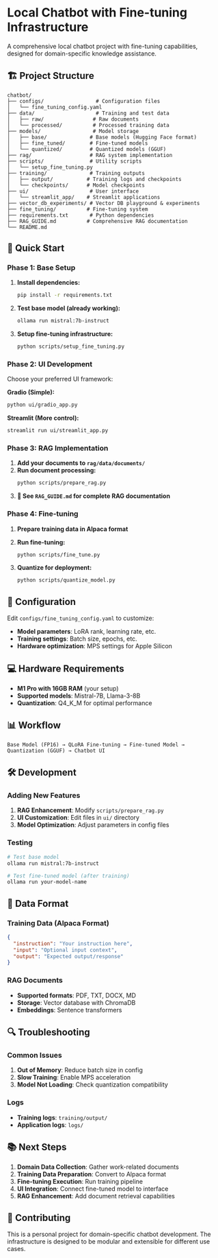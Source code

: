 # Local Chatbot with Fine-tuning Infrastructure

A comprehensive local chatbot project with fine-tuning capabilities, designed for domain-specific knowledge assistance.

## 🏗️ Project Structure

```
chatbot/
├── configs/                 # Configuration files
│   └── fine_tuning_config.yaml
├── data/                    # Training and test data
│   ├── raw/                # Raw documents
│   └── processed/          # Processed training data
├── models/                 # Model storage
│   ├── base/              # Base models (Hugging Face format)
│   ├── fine_tuned/        # Fine-tuned models
│   └── quantized/         # Quantized models (GGUF)
├── rag/                   # RAG system implementation
├── scripts/               # Utility scripts
│   └── setup_fine_tuning.py
├── training/              # Training outputs
│   ├── output/           # Training logs and checkpoints
│   └── checkpoints/      # Model checkpoints
├── ui/                    # User interface
│   └── streamlit_app/    # Streamlit applications
├── vector_db_experiments/ # Vector DB playground & experiments
├── fine_tuning/          # Fine-tuning system
├── requirements.txt       # Python dependencies
├── RAG_GUIDE.md          # Comprehensive RAG documentation
└── README.md
```

## 🚀 Quick Start

### Phase 1: Base Setup

1. **Install dependencies:**
   ```bash
   pip install -r requirements.txt
   ```

2. **Test base model (already working):**
   ```bash
   ollama run mistral:7b-instruct
   ```

3. **Setup fine-tuning infrastructure:**
   ```bash
   python scripts/setup_fine_tuning.py
   ```

### Phase 2: UI Development

Choose your preferred UI framework:

**Gradio (Simple):**
```bash
python ui/gradio_app.py
```

**Streamlit (More control):**
```bash
streamlit run ui/streamlit_app.py
```

### Phase 3: RAG Implementation

1. **Add your documents to `rag/data/documents/`**
2. **Run document processing:**
   ```bash
   python scripts/prepare_rag.py
   ```
3. **📖 See `RAG_GUIDE.md` for complete RAG documentation**

### Phase 4: Fine-tuning

1. **Prepare training data in Alpaca format**
2. **Run fine-tuning:**
   ```bash
   python scripts/fine_tune.py
   ```

3. **Quantize for deployment:**
   ```bash
   python scripts/quantize_model.py
   ```

## 🔧 Configuration

Edit `configs/fine_tuning_config.yaml` to customize:

- **Model parameters**: LoRA rank, learning rate, etc.
- **Training settings**: Batch size, epochs, etc.
- **Hardware optimization**: MPS settings for Apple Silicon

## 💻 Hardware Requirements

- **M1 Pro with 16GB RAM** (your setup)
- **Supported models**: Mistral-7B, Llama-3-8B
- **Quantization**: Q4_K_M for optimal performance

## 📊 Workflow

```
Base Model (FP16) → QLoRA Fine-tuning → Fine-tuned Model → Quantization (GGUF) → Chatbot UI
```

## 🛠️ Development

### Adding New Features

1. **RAG Enhancement**: Modify `scripts/prepare_rag.py`
2. **UI Customization**: Edit files in `ui/` directory
3. **Model Optimization**: Adjust parameters in config files

### Testing

```bash
# Test base model
ollama run mistral:7b-instruct

# Test fine-tuned model (after training)
ollama run your-model-name
```

## 📝 Data Format

### Training Data (Alpaca Format)
```json
{
  "instruction": "Your instruction here",
  "input": "Optional input context",
  "output": "Expected output/response"
}
```

### RAG Documents
- **Supported formats**: PDF, TXT, DOCX, MD
- **Storage**: Vector database with ChromaDB
- **Embeddings**: Sentence transformers

## 🔍 Troubleshooting

### Common Issues

1. **Out of Memory**: Reduce batch size in config
2. **Slow Training**: Enable MPS acceleration
3. **Model Not Loading**: Check quantization compatibility

### Logs

- **Training logs**: `training/output/`
- **Application logs**: `logs/`

## 📚 Next Steps

1. **Domain Data Collection**: Gather work-related documents
2. **Training Data Preparation**: Convert to Alpaca format
3. **Fine-tuning Execution**: Run training pipeline
4. **UI Integration**: Connect fine-tuned model to interface
5. **RAG Enhancement**: Add document retrieval capabilities

## 🤝 Contributing

This is a personal project for domain-specific chatbot development. The infrastructure is designed to be modular and extensible for different use cases.

